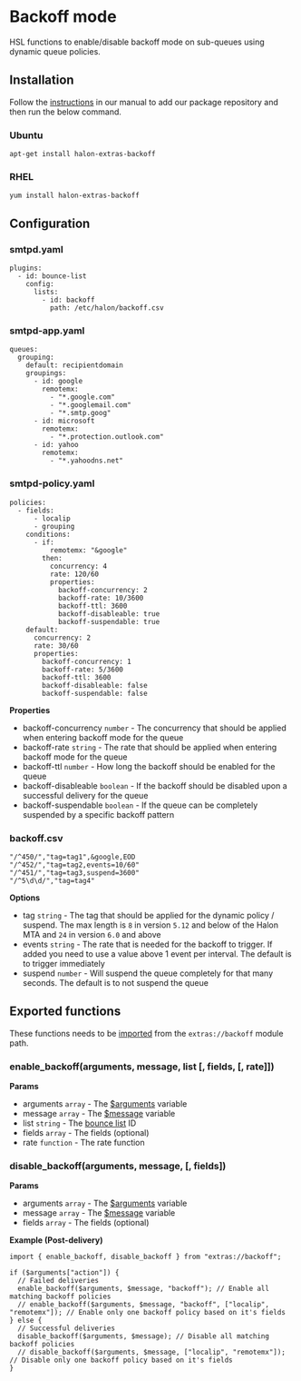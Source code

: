 # Backoff mode

HSL functions to enable/disable backoff mode on sub-queues using dynamic queue policies.

## Installation

Follow the [instructions](https://docs.halon.io/manual/comp_install.html#installation) in our manual to add our package repository and then run the below command.

### Ubuntu

```
apt-get install halon-extras-backoff
```

### RHEL

```
yum install halon-extras-backoff
```

## Configuration

### smtpd.yaml

```
plugins:
  - id: bounce-list
    config:
      lists:
        - id: backoff
          path: /etc/halon/backoff.csv
```

### smtpd-app.yaml

```
queues:
  grouping:
    default: recipientdomain
    groupings:
      - id: google
        remotemx:
          - "*.google.com"
          - "*.googlemail.com"
          - "*.smtp.goog"
      - id: microsoft
        remotemx:
          - "*.protection.outlook.com"
      - id: yahoo
        remotemx:
          - "*.yahoodns.net"
```

### smtpd-policy.yaml

```
policies:
  - fields:
      - localip
      - grouping
    conditions:
      - if:
          remotemx: "&google"
        then:
          concurrency: 4
          rate: 120/60
          properties:
            backoff-concurrency: 2
            backoff-rate: 10/3600
            backoff-ttl: 3600
            backoff-disableable: true
            backoff-suspendable: true
    default:
      concurrency: 2
      rate: 30/60
      properties:
        backoff-concurrency: 1
        backoff-rate: 5/3600
        backoff-ttl: 3600
        backoff-disableable: false
        backoff-suspendable: false
```

**Properties**

- backoff-concurrency `number` - The concurrency that should be applied when entering backoff mode for the queue
- backoff-rate `string` - The rate that should be applied when entering backoff mode for the queue
- backoff-ttl `number` - How long the backoff should be enabled for the queue
- backoff-disableable `boolean` - If the backoff should be disabled upon a successful delivery for the queue
- backoff-suspendable `boolean` - If the queue can be completely suspended by a specific backoff pattern

### backoff.csv

```
"/^450/","tag=tag1",&google,EOD
"/^452/","tag=tag2,events=10/60"
"/^451/","tag=tag3,suspend=3600"
"/^5\d\d/","tag=tag4"
```

**Options**

- tag `string` - The tag that should be applied for the dynamic policy / suspend. The max length is `8` in version `5.12` and below of the Halon MTA and `24` in version `6.0` and above
- events `string` - The rate that is needed for the backoff to trigger. If added you need to use a value above 1 event per interval. The default is to trigger immediately
- suspend `number` - Will suspend the queue completely for that many seconds. The default is to not suspend the queue

## Exported functions

These functions needs to be [imported](https://docs.halon.io/hsl/structures.html#import) from the `extras://backoff` module path.

### enable_backoff(arguments, message, list [, fields, [, rate]])

**Params**

- arguments `array` - The [$arguments](https://docs.halon.io/hsl/postdelivery.html#v-z1) variable
- message `array` - The [$message](https://docs.halon.io/hsl/postdelivery.html#v-m1) variable
- list `string` - The [bounce list](https://github.com/halon-extras/bounce-list) ID
- fields `array` - The fields (optional)
- rate `function` - The rate function

### disable_backoff(arguments, message, [, fields])

**Params**

- arguments `array` - The [$arguments](https://docs.halon.io/hsl/postdelivery.html#v-z1) variable
- message `array` - The [$message](https://docs.halon.io/hsl/postdelivery.html#v-m1) variable
- fields `array` - The fields (optional)

**Example (Post-delivery)**

```
import { enable_backoff, disable_backoff } from "extras://backoff";

if ($arguments["action"]) {
  // Failed deliveries
  enable_backoff($arguments, $message, "backoff"); // Enable all matching backoff policies
  // enable_backoff($arguments, $message, "backoff", ["localip", "remotemx"]); // Enable only one backoff policy based on it's fields
} else {
  // Successful deliveries
  disable_backoff($arguments, $message); // Disable all matching backoff policies
  // disable_backoff($arguments, $message, ["localip", "remotemx"]); // Disable only one backoff policy based on it's fields
}
```